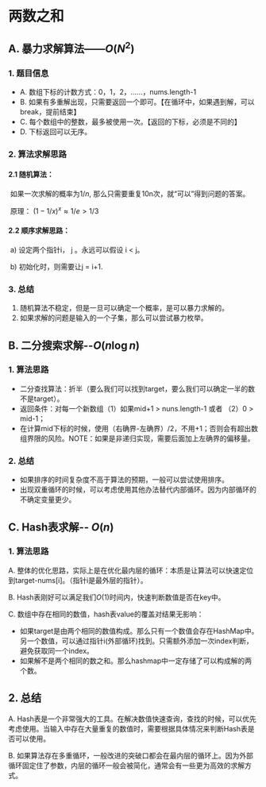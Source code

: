 # 两数之和

## A. 暴力求解算法——$O(N^2)$

###  1. 题目信息

+ A. 数组下标的计数方式：0，1，2，......，nums.length-1
+ B. 如果有多重解出现，只需要返回一个即可。【在循环中，如果遇到解，可以break，提前结束】
+ C. 每个数组中的整数，最多被使用一次。【返回的下标，必须是不同的】
+ D. 下标返回可以无序。

### 2. 算法求解思路

#### 2.1 随机算法：

​	如果一次求解的概率为$1/n$, 那么只需要重复10n次，就“可以”得到问题的答案。

​	原理： $(1-1/x)^x \approx 1/e > 1/3$

#### 2.2 顺序求解思路：

​	a) 设定两个指针i， j 。永远可以假设 i < j。

​	b) 初始化时，则需要让j = i+1.

### 3. 总结

1. 随机算法不稳定，但是一旦可以确定一个概率，是可以暴力求解的。
2. 如果求解的问题是输入的一个子集，那么可以尝试暴力枚举。

## B. 二分搜索求解--$O(n \log n)$

### 1. 算法思路

+ 二分查找算法：折半（要么我们可以找到target，要么我们可以确定一半的数不是target）。
+ 返回条件：对每一个新数组（1）如果mid+1 > nuns.length-1 或者 （2）0 > mid-1；
+ 在计算mid下标的时候，使用（右确界-左确界）/2，不用+1；否则会有超出数组界限的风险。NOTE：如果是非递归实现，需要后面加上左确界的偏移量。

### 2. 总结

+ 如果排序的时间复杂度不高于算法的预期，一般可以尝试使用排序。
+ 出现双重循环的时候，可以考虑使用其他办法替代内部循环。因为内部循环的不确定变量更少。

## C. Hash表求解-- $O(n)$

### 1. 算法思路

A. 整体的优化思路，实际上是在优化最内层的循环：本质是让算法可以快速定位到target-nums[i]。（指针i是最外层的指针）。

B. Hash表刚好可以满足我们$O(1)$时间内，快速判断数值是否在key中。

C. 数组中存在相同的数值，hash表value的覆盖对结果无影响：

+ 如果target是由两个相同的数值构成。那么只有一个数值会存在HashMap中。另一个数值，可以通过指针i(外部循环)找到。只需额外添加一次index判断，避免获取同一个index。
+ 如果解不是两个相同的数之和。那么hashmap中一定存储了可以构成解的两个数。

## 2. 总结

A. Hash表是一个非常强大的工具。在解决数值快速查询，查找的时候，可以优先考虑使用。当输入中存在大量重复的数值时，需要根据具体情况来判断Hash表是否可以使用。

B. 如果算法存在多重循环，一般改进的突破口都会在最内层的循环上。因为外部循环固定住了参数，内层的循环一般会被简化，通常会有一些更为高效的求解方式。
